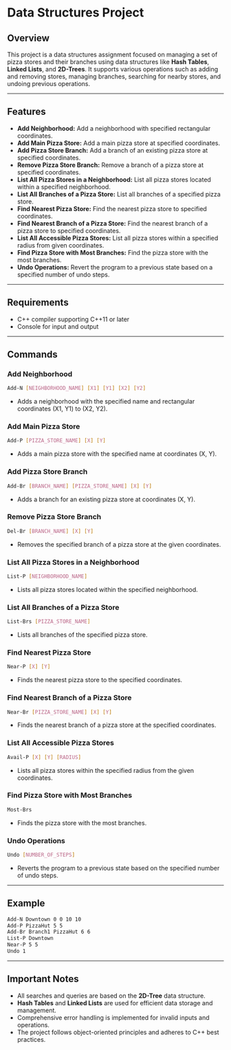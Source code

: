 # Data Structures Project

## Overview
This project is a data structures assignment focused on managing a set of pizza stores and their branches using data structures like **Hash Tables**, **Linked Lists**, and **2D-Trees**. It supports various operations such as adding and removing stores, managing branches, searching for nearby stores, and undoing previous operations.

---

## Features

- **Add Neighborhood:** Add a neighborhood with specified rectangular coordinates.
- **Add Main Pizza Store:** Add a main pizza store at specified coordinates.
- **Add Pizza Store Branch:** Add a branch of an existing pizza store at specified coordinates.
- **Remove Pizza Store Branch:** Remove a branch of a pizza store at specified coordinates.
- **List All Pizza Stores in a Neighborhood:** List all pizza stores located within a specified neighborhood.
- **List All Branches of a Pizza Store:** List all branches of a specified pizza store.
- **Find Nearest Pizza Store:** Find the nearest pizza store to specified coordinates.
- **Find Nearest Branch of a Pizza Store:** Find the nearest branch of a pizza store to specified coordinates.
- **List All Accessible Pizza Stores:** List all pizza stores within a specified radius from given coordinates.
- **Find Pizza Store with Most Branches:** Find the pizza store with the most branches.
- **Undo Operations:** Revert the program to a previous state based on a specified number of undo steps.

---

## Requirements
- C++ compiler supporting C++11 or later
- Console for input and output

---

## Commands

### **Add Neighborhood**
```bash
Add-N [NEIGHBORHOOD_NAME] [X1] [Y1] [X2] [Y2]
```
* Adds a neighborhood with the specified name and rectangular coordinates (X1, Y1) to (X2, Y2).

### **Add Main Pizza Store**
```bash
Add-P [PIZZA_STORE_NAME] [X] [Y]
```
* Adds a main pizza store with the specified name at coordinates (X, Y).

### **Add Pizza Store Branch**
```bash
Add-Br [BRANCH_NAME] [PIZZA_STORE_NAME] [X] [Y]
```
* Adds a branch for an existing pizza store at coordinates (X, Y).

### **Remove Pizza Store Branch**
```bash
Del-Br [BRANCH_NAME] [X] [Y]
```
* Removes the specified branch of a pizza store at the given coordinates.

### **List All Pizza Stores in a Neighborhood**
```bash
List-P [NEIGHBORHOOD_NAME]
```
* Lists all pizza stores located within the specified neighborhood.

### **List All Branches of a Pizza Store**
```bash
List-Brs [PIZZA_STORE_NAME]
```
* Lists all branches of the specified pizza store.

### **Find Nearest Pizza Store**
```bash
Near-P [X] [Y]
```
* Finds the nearest pizza store to the specified coordinates.

### **Find Nearest Branch of a Pizza Store**
```bash
Near-Br [PIZZA_STORE_NAME] [X] [Y]
```
* Finds the nearest branch of a pizza store at the specified coordinates.

### **List All Accessible Pizza Stores**
```bash
Avail-P [X] [Y] [RADIUS]
```
* Lists all pizza stores within the specified radius from the given coordinates.

### **Find Pizza Store with Most Branches**
```bash
Most-Brs
```
* Finds the pizza store with the most branches.

### **Undo Operations**
```bash
Undo [NUMBER_OF_STEPS]
```
* Reverts the program to a previous state based on the specified number of undo steps.

---

## Example
```bash
Add-N Downtown 0 0 10 10
Add-P PizzaHut 5 5
Add-Br Branch1 PizzaHut 6 6
List-P Downtown
Near-P 5 5
Undo 1
```

---

## Important Notes

- All searches and queries are based on the **2D-Tree** data structure.
- **Hash Tables** and **Linked Lists** are used for efficient data storage and management.
- Comprehensive error handling is implemented for invalid inputs and operations.
- The project follows object-oriented principles and adheres to C++ best practices.



